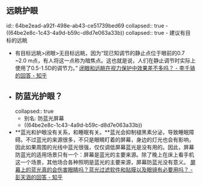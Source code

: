 ## 远眺护眼
id:: 64be2ead-a92f-498e-ab43-ce51739bed69
collapsed:: true
	- ((64be2e8c-1c43-4a9d-b59c-d8d7e063a33b))
	  collapsed:: true
		- 建议有目标的远眺
- 有目标远眺>闭眼>无目标远眺，因为“现已知调节的静止点位于眼前的0.7 ~2.0 m点，有人将这一点称为暗焦点。这也就是说，人们在静止调节时实际上使用了0.5-1.5D的调节力。” [闭眼和远眺在视力保护中效果差不多吗？ - 李千骑的回答 - 知乎](https://www.zhihu.com/question/28232188/answer/64836666)
- ## 防蓝光护眼？
  collapsed:: true
	- 别名: 防蓝光屏幕
	- ((64be2e8c-1c43-4a9d-b59c-d8d7e063a33b))
- **蓝光和护眼没有关系，和睡眠有关。**蓝光会抑制褪黑素分泌，导致睡眠障碍。不过蓝光的来源很多，不只是眼睛盯着的屏幕，身边的灯光也会有影响，因此如果周围的光线中蓝光很强，仅仅调低屏幕蓝光是没有用的。因此，屏幕防蓝光的适用场景只有一个：屏幕是蓝光的主要来源。除了晚上在床上看手机这一个场景，其他场合各种照明是蓝光的主要来源，屏幕防蓝光没有意义。 [屏幕上的蓝光真的会伤害眼睛吗？蓝光过滤软件和贴膜以及眼镜有必要用吗？ - 彭天涵的回答 - 知乎](https://www.zhihu.com/question/24665467/answer/93230101)
